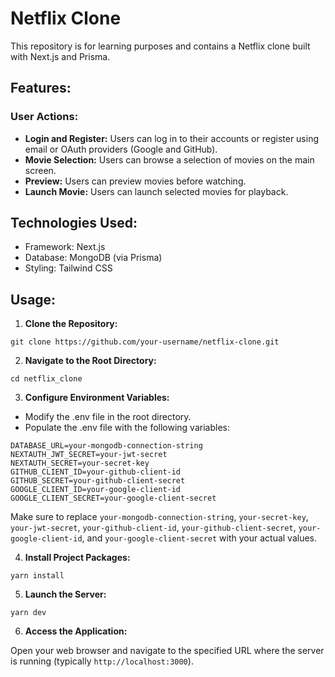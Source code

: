 # Netflix Clone

This repository is for learning purposes and contains a Netflix clone built with Next.js and Prisma.

## Features:

### User Actions:
- **Login and Register:** Users can log in to their accounts or register using email or OAuth providers (Google and GitHub).
- **Movie Selection:** Users can browse a selection of movies on the main screen.
- **Preview:** Users can preview movies before watching.
- **Launch Movie:** Users can launch selected movies for playback.

## Technologies Used:

- Framework: Next.js
- Database: MongoDB (via Prisma)
- Styling: Tailwind CSS

## Usage:

1. **Clone the Repository:**

```
git clone https://github.com/your-username/netflix-clone.git
```

2. **Navigate to the Root Directory:**

```
cd netflix_clone
```

3. **Configure Environment Variables:**

- Modify the .env file in the root directory.
- Populate the .env file with the following variables:

```
DATABASE_URL=your-mongodb-connection-string
NEXTAUTH_JWT_SECRET=your-jwt-secret
NEXTAUTH_SECRET=your-secret-key
GITHUB_CLIENT_ID=your-github-client-id
GITHUB_SECRET=your-github-client-secret
GOOGLE_CLIENT_ID=your-google-client-id
GOOGLE_CLIENT_SECRET=your-google-client-secret
```

Make sure to replace `your-mongodb-connection-string`, `your-secret-key`, `your-jwt-secret`, `your-github-client-id`, `your-github-client-secret`, `your-google-client-id`, and `your-google-client-secret` with your actual values.

4. **Install Project Packages:**

```
yarn install
```

5. **Launch the Server:**

```
yarn dev
```

6. **Access the Application:**

Open your web browser and navigate to the specified URL where the server is running (typically `http://localhost:3000`).
